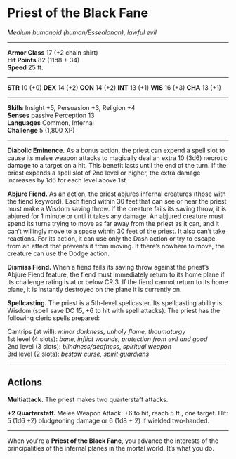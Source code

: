 # Priest of the Black Fane

_Medium humanoid (human/Essealonan), lawful evil_

---

**Armor Class** 17 (+2 chain shirt)  
**Hit Points** 82 (11d8 + 34)  
**Speed** 25 ft.  

---

**STR** 10 (+0) **DEX** 14 (+2) **CON** 14 (+2) **INT** 13 (+1) **WIS** 16 (+3) **CHA** 13 (+1)

---

**Skills** Insight +5, Persuasion +3, Religion +4  
**Senses** passive Perception 13  
**Languages** Common, Infernal  
**Challenge** 5 (1,800 XP)  

---

**Diabolic Eminence.** As a bonus action, the priest can expend a spell slot to cause its melee weapon attacks to magically deal an extra 10 (3d6) necrotic damage to a target on a hit. This benefit lasts until the end of the turn. If the priest expends a spell slot of 2nd level or higher, the extra damage increases by 1d6 for each level above 1st.

**Abjure Fiend.** As an action, the priest abjures infernal creatures (those with the fiend keyword). Each fiend within 30 feet that can see or hear the priest must make a Wisdom saving throw. If the creature fails its saving throw, it is abjured for 1 minute or until it takes any damage. An abjured creature must spend its turns trying to move as far away from the priest as it can, and it can’t willingly move to a space within 30 feet of the priest. It also can’t take reactions. For its action, it can use only the Dash action or try to escape from an effect that prevents it from moving. If there’s nowhere to move, the creature can use the Dodge action.

**Dismiss Fiend.** When a fiend fails its saving throw against the priest’s Abjure Fiend feature, the fiend must immediately return to its home plane if its challenge rating is at or below CR 3. If the fiend cannot return to its home plane, it is instantly destroyed on the plane it is currently on.

**Spellcasting.** The priest is a 5th-level spellcaster. Its spellcasting ability is Wisdom (spell save DC 15, +6 to hit with spell attacks). The priest has the following cleric spells prepared:

Cantrips (at will): _minor darkness, unholy flame, thaumaturgy_  
1st level (4 slots): _bane, inflict wounds, protection from evil and good_  
2nd level (3 slots): _blindness/deafness, spiritual weapon_  
3rd level (2 slots): _bestow curse, spirit guardians_  

---

## Actions

**Multiattack.** The priest makes two quarterstaff attacks.

**+2 Quarterstaff.** Melee Weapon Attack: +6 to hit, reach 5 ft., one target. Hit: 5 (1d6 +2) bludgeoning damage or 6 (1d8 + 2) if wielded two-handed.

---

When you're a **Priest of the Black Fane**, you advance the interests of the principalities of the infernal planes in the mortal world. It’s what you do.